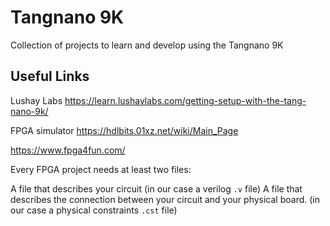 # Tangnano 9K
Collection of projects to learn and develop using the Tangnano 9K

## Useful Links

Lushay Labs
https://learn.lushaylabs.com/getting-setup-with-the-tang-nano-9k/

FPGA simulator
https://hdlbits.01xz.net/wiki/Main_Page

https://www.fpga4fun.com/


Every FPGA project needs at least two files:

A file that describes your circuit (in our case a verilog `.v` file)
A file that describes the connection between your circuit and your physical board. (in our case a physical constraints `.cst` file)




    
